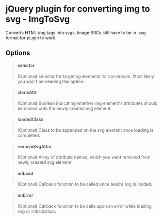 # jQuery plugin for converting img to svg - ImgToSvg
Converts HTML img tags into svgs. Image SRCs still have to be in .svg format for plugin to work.

## Options
> #### selector
> (Optional) selector for targeting elements for conversion. Most likely you won't be needing this option.

> #### cloneAttr
> (Optional) Boolean indicating whether img element's attributes should be cloned onto the newly created svg element.

> #### loadedClass
> (Optional) Class to be appended on the svg element once loading is completed.

> #### removeSvgAttrs
> (Optional) Array of attribute names, which you want removed from newly created svg element.

> #### onLoad
> (Optional) Callback function to be called once (each) svg is loaded.

> #### onError
> (Optional) Callback function to be calle upon an error while loading svg or initialization.


